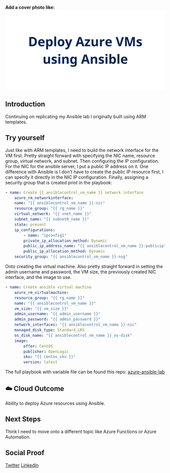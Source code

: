 **Add a cover photo like:**
![banner](./img/banner.png)

## Introduction

Continuing on replicating my Ansible lab I originally built using ARM templates.

## Try yourself

Just like with ARM templates, I need to build the network interface for the VM first. Pretty straight forward with specifying the NIC name, resource group, virtual network, and subnet. Then configuring the IP configuration. For the NIC for the ansible server, I put a public IP address on it. One difference with Ansible is I don't have to create the public IP resource first, I can specify it directly in the NIC IP configuration. Finally, assigning a security group that is created priot in the playbook:

```yml
- name: Create {{ ansiblecontrol_vm_name }} network interface
    azure_rm_networkinterface:
    name: "{{ ansiblecontrol_vm_name }}-nic"
    resource_group: "{{ rg_name }}"
    virtual_network: "{{ vnet_name }}"
    subnet_name: "{{ subnet0_name }}"
    state: present
    ip_configurations:
        - name: "ipconfig1"
        private_ip_allocation_method: Dynamic
        public_ip_address_name: "{{ ansiblecontrol_vm_name }}-publicip"
        public_ip_allocation_method: Dynamic
    security_group: "{{ ansiblecontrol_vm_name }}-nsg"
```

Onto creating the virtual machine. Also pretty straight forward in setting the admin username and password, the VM size, the previously created NIC interface, and the image to use.

```yml
- name: Create ansible virtual machine
    azure_rm_virtualmachine:
    resource_group: "{{ rg_name }}"
    name: "{{ ansiblecontrol_vm_name }}"
    vm_size: "{{ vm_size }}"
    admin_username: "{{ admin_username }}"
    admin_password: "{{ admin_password }}"
    network_interfaces: "{{ ansiblecontrol_vm_name }}-nic"
    managed_disk_type: Standard_LRS
    os_disk_name: "{{ ansiblecontrol_vm_name }}_os-disk"
    image:
        offer: CentOS
        publisher: OpenLogic
        sku: "{{ centos_sku }}"
        version: latest
```

The full playbook with variable file can be found this repo: [azure-ansible-lab](https://github.com/JeffBrownTech/azure-ansible-lab)

## ☁️ Cloud Outcome

Ability to deploy Azure resources using Ansible.

## Next Steps

Think I need to move onto a different topic like Azure Functions or Azure Automation.

## Social Proof

[Twitter](link)
[LinkedIn](link)
